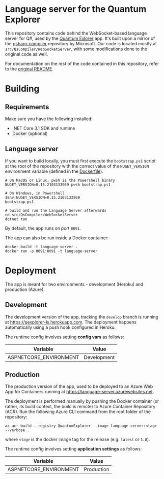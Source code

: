 # Language server for the Quantum Explorer

This repository contains code behind the WebSocket-based language server for Q#, used by the [Quantum Exlorer](https://github.com/JakuJ/quantum-explorer) app.
It's built upon a mirror of the [qsharp-compiler](https://github.com/microsoft/qsharp-compiler) repository by Microsoft.
Our code is located mostly at `src/QsCompiler/WebSocketServer`, with some modifications done to the original code as well.

For documentation on the rest of the code contained in this repository, refer to the [original README](./README_ORIGINAL.md).

# Building

## Requirements

Make sure you have the following installed:

- .NET Core 3.1 SDK and runtime
- Docker (optional)

## Language server

If you want to build locally, you must first execute the `bootstrap.ps1` script at the root of
the repository with the correct value of the `NUGET_VERSION` environment variable (defined in
the [Dockerfile](./Dockerfile)).

```shell
# On MacOS or Linux, pwsh is the Powershell binary
NUGET_VERSION=0.15.2103133969 pwsh bootstrap.ps1

# On Windows, in Powershell
$Env:NUGET_VERSION=0.15.2103133969
bootstrap.ps1

# build and run the Language Server afterwards
cd src/QsCompiler/WebSocketServer
dotnet run
```
By default, the app runs on port `8091`.

The app can also be run inside a Docker container:

```shell
docker build -t language-server .
docker run -p 8091:8091 -t language-server
```


# Deployment

The app is meant for two environments - development (Heroku) and production (Azure).

## Development

The development version of the app, tracking the `develop` branch is running at https://qexplorer-ls.herokuapp.com. The
deployment happens automatically using a push hook configured in Heroku.

The runtime config involves setting **config vars** as follows:

| Variable | Value |
|---|---|
| ASPNETCORE_ENVIRONMENT | Development |

## Production

The production version of the app, used to be deployed to an Azure Web App for Containers running
at https://language-server.azurewebsites.net.

The deployment is performed manually by pushing the Docker container (or rather, its build context, the build is remote) to Azure Container Repository (ACR).
Run the following Azure CLI command from the root folder of the repository:

```shell
az acr build --registry QuantumExplorer --image language-server:<tag> --verbose .
```

where `<tag>` is the docker image tag for the release (e.g. `latest` or `1.0`).

The runtime config involves setting **application settings** as follows:

| Variable | Value |
|---|---|
| ASPNETCORE_ENVIRONMENT | Production |
